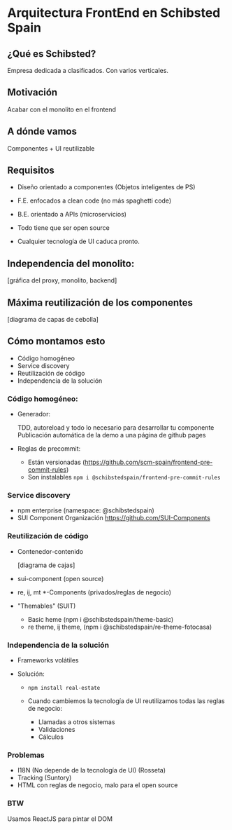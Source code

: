 # Arquitectura FrontEnd en Schibsted Spain #

## ¿Qué es Schibsted?

Empresa dedicada a clasificados. Con varios verticales.

## Motivación

Acabar con el monolito en el frontend

## A dónde vamos

Componentes + UI reutilizable

## Requisitos

* Diseño orientado a componentes (Objetos inteligentes de PS)
* F.E. enfocados a clean code (no más spaghetti code)
* B.E. orientado a APIs (microservicios)

* Todo tiene que ser open source
* Cualquier tecnología de UI caduca pronto.

## Independencia del monolito:

[gráfica del proxy, monolito, backend]

## Máxima reutilización de los componentes

[diagrama de capas de cebolla]

## Cómo montamos esto

* Código homogéneo
* Service discovery
* Reutilización de código
* Independencia de la solución

### Código homogéneo:

* Generador:

	TDD, autoreload y todo lo necesario para desarrollar tu componente
	Publicación automática de la demo a una página de github pages
	
* Reglas de precommit:

  * Están versionadas (https://github.com/scm-spain/frontend-pre-commit-rules)
  * Son instalables `npm i @schibstedspain/frontend-pre-commit-rules`

### Service discovery 

* npm enterprise (namespace: @schibstedspain)
* SUI Component Organización https://github.com/SUI-Components

### Reutilización de código

* Contenedor-contenido 

	[diagrama de cajas]
	
* sui-component (open source)
* re, ij, mt *-Components (privados/reglas de negocio)
* "Themables" (SUIT)
  * Basic heme (npm i @schibstedspain/theme-basic)
  * re theme, ij theme, (npm i @schibstedspain/re-theme-fotocasa)
  
### Independencia de la solución

* Frameworks volátiles
	
* Solución:
  * `npm install real-estate`
    
  * Cuando cambiemos la tecnología de UI reutilizamos todas las reglas de negocio:
    * Llamadas a otros sistemas
    * Validaciones
    * Cálculos
	  
### Problemas
* I18N (No depende de la tecnología de UI) (Rosseta)
* Tracking (Suntory)
* HTML con reglas de negocio, malo para el open source

### BTW

Usamos ReactJS para pintar el DOM




